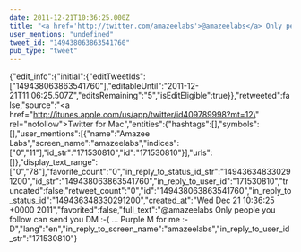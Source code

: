 ```yaml
---
date: 2011-12-21T10:36:25.000Z
title: "<a href='http://twitter.com/amazeelabs'>@amazeelabs</a> Only people you follow can send you DM :-( ... Purple M for me :-D″"
user_mentions: "undefined"
tweet_id: "149438063863541760"
pub_type: "tweet"
---
```

{"edit_info":{"initial":{"editTweetIds":["149438063863541760"],"editableUntil":"2011-12-21T11:06:25.507Z","editsRemaining":"5","isEditEligible":true}},"retweeted":false,"source":"<a href=\"http://itunes.apple.com/us/app/twitter/id409789998?mt=12\" rel=\"nofollow\">Twitter for Mac</a>","entities":{"hashtags":[],"symbols":[],"user_mentions":[{"name":"Amazee Labs","screen_name":"amazeelabs","indices":["0","11"],"id_str":"171530810","id":"171530810"}],"urls":[]},"display_text_range":["0","78"],"favorite_count":"0","in_reply_to_status_id_str":"149436348330291200","id_str":"149438063863541760","in_reply_to_user_id":"171530810","truncated":false,"retweet_count":"0","id":"149438063863541760","in_reply_to_status_id":"149436348330291200","created_at":"Wed Dec 21 10:36:25 +0000 2011","favorited":false,"full_text":"@amazeelabs Only people you follow can send you DM :-( ... Purple M for me :-D","lang":"en","in_reply_to_screen_name":"amazeelabs","in_reply_to_user_id_str":"171530810"}
